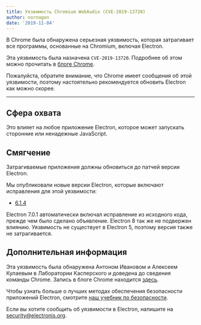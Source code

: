 ```yaml
---
title: Уязвимость Chromium WebAudio (CVE-2019-13720)
author: nornagon
date: '2019-11-04'
---
```


В Chrome была обнаружена серьезная уязвимость, которая затрагивает все программы, основанные на Chromium, включая Electron.

Эта уязвимость была назначена `CVE-2019-13720`.  Подробнее об этом можно прочитать в [блоге Chrome](https://chromereleases.googleblog.com/2019/10/stable-channel-update-for-desktop_31.html).

Пожалуйста, обратите внимание, что Chrome имеет сообщения об этой уязвимости, поэтому настоятельно рекомендуется обновить Electron как можно скорее.

---

## Сфера охвата

Это влияет на любое приложение Electron, которое может запускать сторонние или ненадежные JavaScript.

## Смягчение

Затрагиваемые приложения должны обновиться до патчей версии Electron.

Мы опубликовали новые версии Electron, которые включают исправления для этой уязвимости:
  * [6.1.4](https://github.com/electron/electron/releases/tag/v6.1.4)

Electron 7.0.1 автоматически включал исправление из исходного кода, прежде чем было сделано объявление. Electron 8 так же не подвержен влиянию. Уязвимость не существует в Electron 5, поэтому версия также не затрагивается.

## Дополнительная информация

Эта уязвимость была обнаружена Антоном Ивановом и Алексеем Кулаевым в Лаборатории Касперского и доведена до сведения команды Chrome. Запись в блоге Chrome находится [здесь](https://chromereleases.googleblog.com/2019/10/stable-channel-update-for-desktop_31.html).

Чтобы узнать больше о лучших методах обеспечения безопасности приложений Electron, смотрите [наш учебник по безопасности](https://electronjs.org/docs/tutorial/security).

Если вы хотите сообщить об уязвимости в Electron, напишите на security@electronjs.org.
